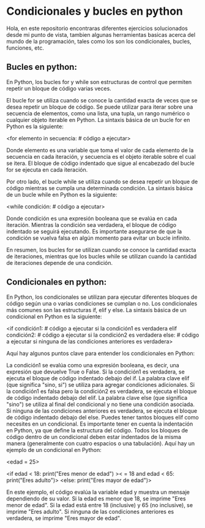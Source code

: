 # Condicionales y bucles en python

Hola, en este repositorio encontraras diferentes ejercicios solucionados desde mi punto de vista, tambien algunas herramientas basicas acerca del mundo de la programación, tales como los son los condicionales, bucles, funciones, etc.

## Bucles en python:

En Python, los bucles for y while son estructuras de control que permiten repetir un bloque de código varias veces.

El bucle for se utiliza cuando se conoce la cantidad exacta de veces que se desea repetir un bloque de código. Se puede utilizar para iterar sobre una secuencia de elementos, como una lista, una tupla, un rango numérico o cualquier objeto iterable en Python. La sintaxis básica de un bucle for en Python es la siguiente:

<for elemento in secuencia:
    # código a ejecutar>

Donde elemento es una variable que toma el valor de cada elemento de la secuencia en cada iteración, y secuencia es el objeto iterable sobre el cual se itera. El bloque de código indentado que sigue al encabezado del bucle for se ejecuta en cada iteración.

Por otro lado, el bucle while se utiliza cuando se desea repetir un bloque de código mientras se cumpla una determinada condición. La sintaxis básica de un bucle while en Python es la siguiente:

<while condición:
    # código a ejecutar>

Donde condición es una expresión booleana que se evalúa en cada iteración. Mientras la condición sea verdadera, el bloque de código indentado se seguirá ejecutando. Es importante asegurarse de que la condición se vuelva falsa en algún momento para evitar un bucle infinito.

En resumen, los bucles for se utilizan cuando se conoce la cantidad exacta de iteraciones, mientras que los bucles while se utilizan cuando la cantidad de iteraciones depende de una condición.

## Condicionales en python:

En Python, los condicionales se utilizan para ejecutar diferentes bloques de código según una o varias condiciones se cumplan o no. Los condicionales más comunes son las estructuras if, elif y else. La sintaxis básica de un condicional en Python es la siguiente:

<if condición1:
    # código a ejecutar si la condición1 es verdadera
elif condición2:
    # código a ejecutar si la condición2 es verdadera
else:
    # código a ejecutar si ninguna de las condiciones anteriores es verdadera>


Aquí hay algunos puntos clave para entender los condicionales en Python:

La condición1 se evalúa como una expresión booleana, es decir, una expresión que devuelve True o False. Si la condición1 es verdadera, se ejecuta el bloque de código indentado debajo del if.
La palabra clave elif (que significa "sino, si") se utiliza para agregar condiciones adicionales. Si la condición1 es falsa pero la condición2 es verdadera, se ejecuta el bloque de código indentado debajo del elif.
La palabra clave else (que significa "sino") se utiliza al final del condicional y no tiene una condición asociada. Si ninguna de las condiciones anteriores es verdadera, se ejecuta el bloque de código indentado debajo del else.
Puedes tener tantos bloques elif como necesites en un condicional.
Es importante tener en cuenta la indentación en Python, ya que define la estructura del código. Todos los bloques de código dentro de un condicional deben estar indentados de la misma manera (generalmente con cuatro espacios o una tabulación).
Aquí hay un ejemplo de un condicional en Python:

<edad = 25>

<if edad < 18:
    print("Eres menor de edad")
<elif edad> >< = 18 and edad < 65:
    print("Eres adulto")>
<else:
    print("Eres mayor de edad")>

En este ejemplo, el código evalúa la variable edad y muestra un mensaje dependiendo de su valor. Si la edad es menor que 18, se imprime "Eres menor de edad". Si la edad está entre 18 (inclusive) y 65 (no inclusive), se imprime "Eres adulto". Si ninguna de las condiciones anteriores es verdadera, se imprime "Eres mayor de edad".